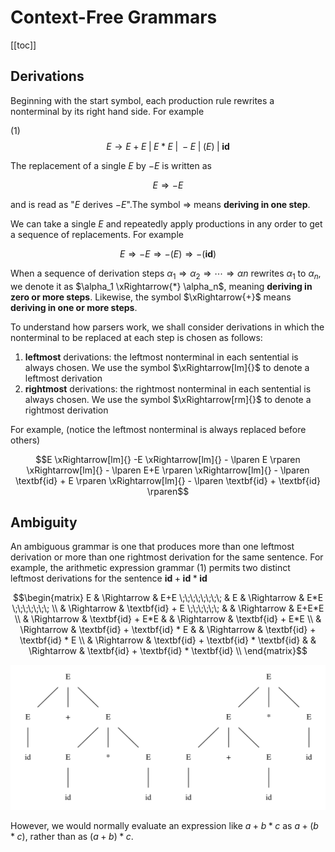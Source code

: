 # Context-Free Grammars

[[toc]]

## Derivations
Beginning with the start symbol, each production rule rewrites a nonterminal by its right hand side. For example

(1)
$$E \rightarrow E+E \; \vert \; E*E \; \vert \; -E \; \vert \; \lparen E \rparen \; \vert \; \textbf{id}$$

The replacement of a single $E$ by $-E$ is written as

$$ E \Rightarrow -E$$

and is read as "$E$ derives $-E$".The symbol $\Rightarrow$ means **deriving in one step**.

We can take a single $E$ and repeatedly apply productions in any order to get a sequence of replacements. For example

$$E \Rightarrow -E \Rightarrow - \lparen E \rparen \Rightarrow - \lparen \textbf{id} \rparen$$

When a sequence of derivation steps $\alpha_1 \Rightarrow \alpha_2 \Rightarrow \cdots \Rightarrow \alpha{n}$ rewrites $\alpha_1$ to $\alpha_n$, we denote it as $\alpha_1 \xRightarrow{*} \alpha_n$, meaning **deriving in zero or more steps**. Likewise, the symbol $\xRightarrow{+}$ means **deriving in one or more steps**.

To understand how parsers work, we shall consider derivations in which the nonterminal to be replaced at each step is chosen as follows:

1. **leftmost** derivations: the leftmost nonterminal in each sentential is always chosen. We use the symbol $\xRightarrow[lm]{}$ to denote a leftmost derivation
1. **rightmost** derivations: the rightmost nonterminal in each sentential is always chosen. We use the symbol $\xRightarrow[rm]{}$ to denote a rightmost derivation

For example, (notice the leftmost nonterminal is always replaced before others)

$$E \xRightarrow[lm]{} -E \xRightarrow[lm]{} - \lparen E \rparen \xRightarrow[lm]{} - \lparen E+E \rparen \xRightarrow[lm]{} - \lparen \textbf{id} + E \rparen \xRightarrow[lm]{} - \lparen \textbf{id} + \textbf{id} \rparen$$

## Ambiguity
An ambiguous grammar is one that produces more than one leftmost derivation or more than one rightmost derivation for the same sentence. For example, the arithmetic expression grammar (1) permits two distinct leftmost derivations for the sentence $\textbf{id} + \textbf{id} * \textbf{id}$

$$\begin{matrix}
E & \Rightarrow & E+E \;\;\;\;\;\;\;\;              & E & \Rightarrow & E*E \;\;\;\;\;\;\; \\
  & \Rightarrow & \textbf{id} + E \;\;\;\;\;\;        &   & \Rightarrow & E+E*E \\
  & \Rightarrow & \textbf{id} + E*E                   &   & \Rightarrow & \textbf{id} + E*E \\
  & \Rightarrow & \textbf{id} + \textbf{id} * E         &   & \Rightarrow & \textbf{id} + \textbf{id} * E \\
  & \Rightarrow & \textbf{id} + \textbf{id} * \textbf{id} &   & \Rightarrow & \textbf{id} + \textbf{id} * \textbf{id} \\
\end{matrix}$$

![ambiguity](../assets/graphs/syntax-analysis/context-free-grammars/svg/ambiguity.svg)

However, we would normally evaluate an expression like $a+b*c$ as $a + \lparen b*c \rparen$, rather than as $\lparen a+b \rparen * c$.

